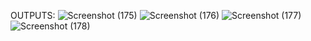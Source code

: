 
OUTPUTS:
![Screenshot (175)](https://github.com/user-attachments/assets/3ac121de-d755-46a0-9330-ae9b574cf823)
![Screenshot (176)](https://github.com/user-attachments/assets/5fff7494-eb5c-4008-ab15-8e86b2bf63a3)
![Screenshot (177)](https://github.com/user-attachments/assets/7815f656-ff1b-418e-86b8-5e8ede03336f)
![Screenshot (178)](https://github.com/user-attachments/assets/978c6e39-d996-485f-a890-2c4caadf7845)




